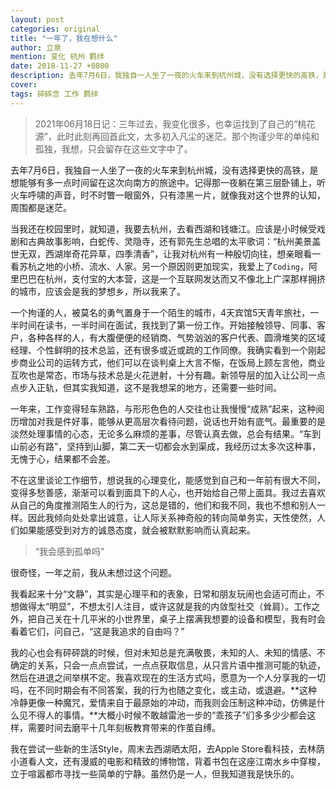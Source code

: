 ```yaml
---
layout: post
categories: original
title: "一年了，我在想什么"
author: 立泉
mention: 变化 杭州 羁绊
date: 2018-11-27 +0800
description: 去年7月6日，我独自一人坐了一夜的火车来到杭州城，没有选择更快的高铁，是想能够有多一点时间留在这次向南方的旅途中。记得那一夜躺在第三层卧铺上，听火车呼啸的声音，时不时瞥一眼窗外，只有漆黑一片，就像我对这个世界的认知，周围都是迷茫。
cover: 
tags: 碎碎念 工作 羁绊
---
```


> 2021年06月18日记：三年过去，我变化很多，也幸运找到了自己的“桃花源”，此时此刻再回首此文，太多初入凡尘的迷茫。那个拘谨少年的单纯和孤独，我想，只会留存在这些文字中了。

去年7月6日，我独自一人坐了一夜的火车来到杭州城，没有选择更快的高铁，是想能够有多一点时间留在这次向南方的旅途中。记得那一夜躺在第三层卧铺上，听火车呼啸的声音，时不时瞥一眼窗外，只有漆黑一片，就像我对这个世界的认知，周围都是迷茫。

当我还在校园里时，就知道，我要去杭州，去看西湖和钱塘江。应该是小时候受戏剧和古典故事影响，白蛇传、灵隐寺，还有郭先生总唱的太平歌词：“杭州美景盖世无双，西湖岸奇花异草，四季清香”，让我对杭州有一种殷切向往，想亲眼看一看苏杭之地的小桥、流水、人家。另一个原因则更加现实，我爱上了`Coding`，阿里巴巴在杭州，支付宝的大本营，这是一个互联网发达而又不像北上广深那样拥挤的城市，应该会是我的梦想乡，所以我来了。

一个拘谨的人，被莫名的勇气置身于一个陌生的城市，4天宾馆5天青年旅社，一半时间在读书，一半时间在面试，我找到了第一份工作。开始接触领导、同事、客户，各种各样的人，有大腹便便的经销商、气势汹汹的客户代表、圆滑堆笑的区域经理、个性鲜明的技术总监，还有很多或近或疏的工作同僚。我确实看到一个刚起步商业公司的运转方式，他们可以在谈判桌上大言不惭，在饭局上顾左言他，商业互吹也是常态，市场与技术总是火花迸射，十分有趣。新领导层的加入让公司一点点步入正轨，但其实我知道，这不是我想呆的地方，还需要一些时间。

一年来，工作变得轻车熟路，与形形色色的人交往也让我慢慢“成熟”起来，这种阅历增加对我是件好事，能够从更高层次看待问题，说话也开始有底气。最重要的是淡然处理事情的心态，无论多么麻烦的差事，尽管认真去做，总会有结果。“车到山前必有路”，坚持到山脚，第二天一切都会水到渠成，我经历过太多次这种事，无愧于心，结果都不会差。

不在这里谈论工作细节，想说我的心理变化，能感觉到自己和一年前有很大不同，变得多愁善感，渐渐可以看到面具下的人心，也开始给自己带上面具。我过去喜欢从自己的角度推测陌生人的行为，这总是错的，他们和我不同，我也不想和别人一样。因此我倾向处处拿出诚意，让人际关系神奇般的转向简单务实，天性使然，人们如果能感受到对方的诚恳态度，就会被默默影响而认真起来。

> “我会感到孤单吗”

很奇怪，一年之前，我从未想过这个问题。

我看起来十分“文静”，其实是心理平和的表象，日常和朋友玩闹也会适可而止，不想做得太“明显”，不想太引人注目，或许这就是我的内敛型社交（耸肩）。工作之外，把自己关在十几平米的小世界里，桌子上摆满我想要的设备和模型，我有时会看着它们，问自己，“这是我追求的自由吗？”

我的心也会有砰砰跳的时候，但对未知总是充满敬畏，未知的人、未知的情感、不确定的关系，只会一点点尝试，一点点获取信息，从只言片语中推测可能的轨迹，然后在进退之间举棋不定。我喜欢现在的生活方式吗，愿意为一个人分享我的一切吗，在不同时期会有不同答案，我的行为也随之变化，或主动，或退避。**这种冷静更像一种魔咒，爱情来自于最原始的冲动，而我则会压制这种冲动，仿佛是什么见不得人的事情。**大概小时候不敢越雷池一步的“乖孩子”们多多少少都会这样，需要时间去磨平十几年刻板教育带来的作茧自缚。

我在尝试一些新的生活Style，周末去西湖晒太阳，去Apple Store看科技，去林荫小道看人文，还有漫威的电影和精致的博物馆，背着书包在这座江南水乡中穿梭，立于喧嚣都市寻找一些简单的宁静。虽然仍是一人，但我知道我是快乐的。